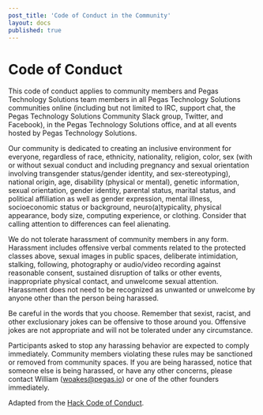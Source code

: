 ```yaml
---
post_title: 'Code of Conduct in the Community'
layout: docs
published: true
---
```

# Code of Conduct

This code of conduct applies to community members and Pegas Technology Solutions team members in all Pegas Technology Solutions communities online (including but not limited to IRC, support chat, the Pegas Technology Solutions Community Slack group, Twitter, and Facebook), in the Pegas Technology Solutions office, and at all events hosted by Pegas Technology Solutions.

Our community is dedicated to creating an inclusive environment for everyone, regardless of race, ethnicity, nationality, religion, color, sex (with or without sexual conduct and including pregnancy and sexual orientation involving transgender status/gender identity, and sex-stereotyping), national origin, age, disability (physical or mental), genetic information, sexual orientation, gender identity, parental status, marital status, and political affiliation as well as gender expression, mental illness, socioeconomic status or background, neuro(a)typicality, physical appearance, body size, computing experience, or clothing. Consider that calling attention to differences can feel alienating.

We do not tolerate harassment of community members in any form. Harassment includes offensive verbal comments related to the protected classes above, sexual images in public spaces, deliberate intimidation, stalking, following, photography or audio/video recording against reasonable consent, sustained disruption of talks or other events, inappropriate physical contact, and unwelcome sexual attention. Harassment does not need to be recognized as unwanted or unwelcome by anyone other than the person being harassed.

Be careful in the words that you choose. Remember that sexist, racist, and other exclusionary jokes can be offensive to those around you. Offensive jokes are not appropriate and will not be tolerated under any circumstance.

Participants asked to stop any harassing behavior are expected to comply immediately. Community members violating these rules may be sanctioned or removed from community spaces. If you are being harassed, notice that someone else is being harassed, or have any other concerns, please contact William (woakes@pegas.io) or one of the other founders immediately.

Adapted from the [Hack Code of Conduct](http://hackcodeofconduct.org/).
